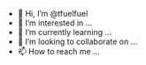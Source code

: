- 👋 Hi, I’m @tfuelfuel
- 👀 I’m interested in ...
- 🌱 I’m currently learning ...
- 💞️ I’m looking to collaborate on ...
- 📫 How to reach me ...

<!---
tfuelfuel/tfuelfuel is a ✨ special ✨ repository because its `README.md` (this file) appears on your GitHub profile.
You can click the Preview link to take a look at your changes.
--->
